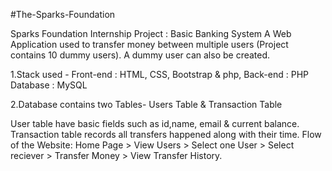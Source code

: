 #The-Sparks-Foundation

Sparks Foundation Internship Project : Basic Banking System
A Web Application used to transfer money between multiple users (Project contains 10 dummy users). A dummy user can also be created.

   1.Stack used - Front-end : HTML, CSS, Bootstrap & php, Back-end : PHP Database : MySQL

   2.Database contains two Tables- Users Table & Transaction Table

User table have basic fields such as id,name, email & current balance.
Transaction table records all transfers happened along with their time.
Flow of the Website: Home Page > View Users > Select one User > Select reciever > Transfer Money > View Transfer History.
